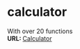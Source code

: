 # calculator

With over 20 functions<br>
<b>URL: </b><a href='http://ults.ee/projektid/calculator'>Calculator</a>

